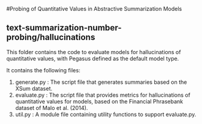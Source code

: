 #Probing of Quantitative Values in Abstractive Summarization Models
## text-summarization-number-probing/hallucinations

This folder contains the code to evaluate models for hallucinations of quantitative values, with Pegasus defined as the default model type.

It contains the following files:
1. generate.py : The script file that generates summaries based on the XSum dataset.
2. evaluate.py : The script file that provides metrics for hallucinations of quantitative values for models, based on the Financial Phrasebank dataset of Malo et al. (2014).
3. util.py : A module file containing utility functions to support evaluate.py.
